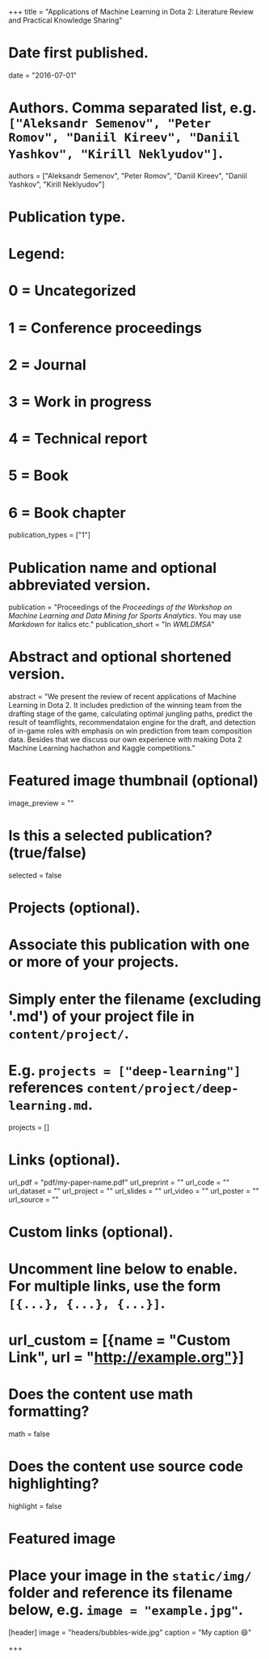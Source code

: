 +++
title = "Applications of Machine Learning in Dota 2: Literature Review and Practical Knowledge Sharing"

# Date first published.
date = "2016-07-01"

# Authors. Comma separated list, e.g. `["Aleksandr Semenov", "Peter Romov", "Daniil Kireev", "Daniil Yashkov", "Kirill Neklyudov"]`.
authors = ["Aleksandr Semenov", "Peter Romov", "Daniil Kireev", "Daniil Yashkov", "Kirill Neklyudov"]

# Publication type.
# Legend:
# 0 = Uncategorized
# 1 = Conference proceedings
# 2 = Journal
# 3 = Work in progress
# 4 = Technical report
# 5 = Book
# 6 = Book chapter
publication_types = ["1"]

# Publication name and optional abbreviated version.
publication = "Proceedings of the *Proceedings of the Workshop on Machine Learning and Data Mining for Sports Analytics*. You may use *Markdown* for italics etc."
publication_short = "In *WMLDMSA*"

# Abstract and optional shortened version.
abstract = "We present the review of recent applications of Machine Learning in Dota 2. It includes prediction of the winning team from the drafting stage of the game, calculating optimal jungling paths, predict the result of teamflights, recommendataion engine for the draft, and detection of in-game roles with emphasis on win prediction from team composition data. Besides that we discuss our own experience with making Dota 2 Machine Learning hachathon and Kaggle competitions."

# Featured image thumbnail (optional)
image_preview = ""

# Is this a selected publication? (true/false)
selected = false

# Projects (optional).
#   Associate this publication with one or more of your projects.
#   Simply enter the filename (excluding '.md') of your project file in `content/project/`.
#   E.g. `projects = ["deep-learning"]` references `content/project/deep-learning.md`.
projects = []

# Links (optional).
url_pdf = "pdf/my-paper-name.pdf"
url_preprint = ""
url_code = ""
url_dataset = ""
url_project = ""
url_slides = ""
url_video = ""
url_poster = ""
url_source = ""

# Custom links (optional).
#   Uncomment line below to enable. For multiple links, use the form `[{...}, {...}, {...}]`.
# url_custom = [{name = "Custom Link", url = "http://example.org"}]

# Does the content use math formatting?
math = false

# Does the content use source code highlighting?
highlight = false

# Featured image
# Place your image in the `static/img/` folder and reference its filename below, e.g. `image = "example.jpg"`.
[header]
image = "headers/bubbles-wide.jpg"
caption = "My caption 😄"

+++